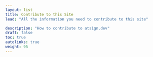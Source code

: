 ```yaml
---
layout: list
title: Contribute to this Site
lead: "All the information you need to contribute to this site"

description: "How to contribute to atsign.dev"
draft: false
toc: true
autolinks: true
weight: 95
---
```



